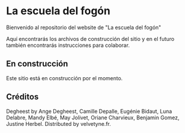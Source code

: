# La escuela del fogón

Bienvenido al repositorio del website de "La escuela del fogón"

Aquí encontrarás los archivos de construcción del sitio y en el futuro también encontrarás instrucciones para colaborar.

## En construcción

Este sitio está en construcción por el momento.

## Créditos

Degheest by Ange Degheest, Camille Depalle, Eugénie Bidaut, Luna Delabre, Mandy Elbé, May Jolivet, Oriane Charvieux, Benjamin Gomez, Justine Herbel. Distributed by velvetyne.fr.